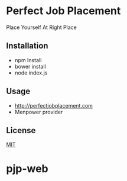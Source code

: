 # Perfect Job Placement
Place Yourself At Right Place

## Installation
- npm Install
- bower install
- node index.js

## Usage
- http://perfectjobplacement.com
- Menpower provider

## License
[MIT](https://choosealicense.com/licenses/mit/)
# pjp-web
